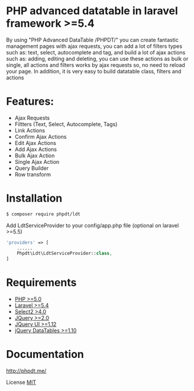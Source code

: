 # PHP advanced datatable in laravel framework >=5.4

By using "PHP Advanced DataTable /PHPDT/" you can create fantastic management pages with ajax requests, you can add a lot of filters types such as: text, select, autocomplete and tag, and build a lot of ajax actions such as: adding, editing and deleting, you can use these actions as bulk or single, all actions and filters works by ajax requests so, no need to reload your page. In addition, it is very easy to build datatable class, filters and actions

# Features:

  - Ajax Requests
  - Filtters (Text, Select, Autocomplete, Tags)
  - Link Actions
  - Confirm Ajax Actions
  - Edit Ajax Actions
  - Add Ajax Actions
  - Bulk Ajax Action
  - Single Ajax Action
  - Query Builder
  - Row transform

# Installation 
```sh
$ composer require phpdt/ldt
```
 Add LdtServiceProvider to your config/app.php file (optional on laravel >=5.5)

```php
'providers' => [
	......
    Phpdt\Ldt\LdtServiceProvider::class,
]
```

# Requirements
- [PHP >=5.0](http://php.net/)
- [Laravel >=5.4](https://github.com/laravel/framework)
- [Select2 >4.0](https://select2.org/)
- [JQuery >=2.0](https://code.jquery.com/)
- [JQuery UI >=1.12](https://code.jquery.com/)
- [jQuery DataTables >=1.10](http://datatables.net/)

# Documentation


http://phpdt.me/


License
[MIT](https://github.com/mhdalaaaldeen/phpdt/blob/master/License)
